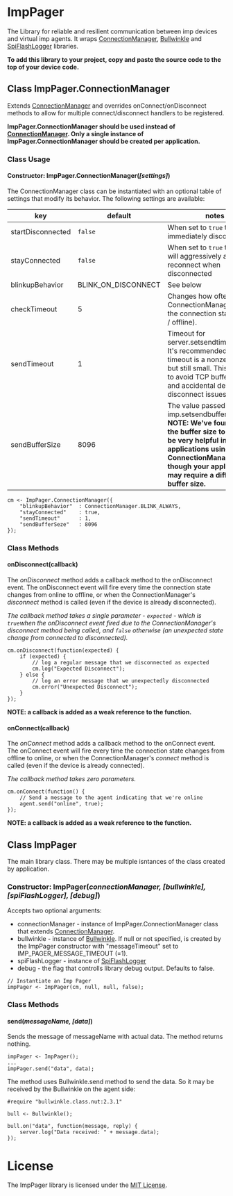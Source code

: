 # ImpPager

The Library for reliable and resilient communication between imp devices and virtual imp agents. It wraps [ConnectionManager](https://github.com/electricimp/connectionmanager/tree/v1.0.1), [Bullwinkle](https://github.com/electricimp/Bullwinkle#bullwinklepackage) and [SpiFlashLogger](https://github.com/electricimp/SpiFlashLogger) libraries.

**To add this library to your project, copy and paste the source code to the top of your device code.**

## Class ImpPager.ConnectionManager

Extends [ConnectionManager](https://github.com/electricimp/connectionmanager/tree/v1.0.1) and overrides onConnect/onDisconnect methods to allow for multiple connect/disconnect handlers to be registered. 

**ImpPager.ConnectionManager should be used instead of [ConnectionManager](https://github.com/electricimp/connectionmanager/tree/v1.0.1). Only a single instance of ImpPager.ConnectionManager should be created per application.**

### Class Usage

#### Constructor: ImpPager.ConnectionManager(*[settings]*)

The ConnectionManager class can be instantiated with an optional table of settings that modify its behavior. The following settings are available:

| key               | default             | notes |
| ----------------- | ------------------- | ----- |
| startDisconnected | `false`             | When set to `true` the device immediately disconnects |
| stayConnected     | `false`             | When set to `true` the device will aggressively attempt to reconnect when disconnected |
| blinkupBehavior   | BLINK_ON_DISCONNECT | See below |
| checkTimeout      | 5                   | Changes how often the ConnectionManager checks the connection state (online / offline). |
| sendTimeout       | 1                   | Timeout for server.setsendtimeoutpolicy. It's recommended that the timeout is a nonzero value, but still small. This will help to avoid TCP buffer overflow and accidental device disconnect issues. |
| sendBufferSize    | 8096                | The value passed to the imp.setsendbuffersize. **NOTE: We've found setting the buffer size to 8096 to be very helpful in many applications using the ConnectionManager class, though your application may require a different buffer size.** |

```squirrel
cm <- ImpPager.ConnectionManager({
    "blinkupBehavior"  : ConnectionManager.BLINK_ALWAYS,
    "stayConnected"    : true,
    "sendTimeout"      : 1,
    "sendBufferSeze"   : 8096
});

```

### Class Methods

#### onDisconnect(callback)

The *onDisconnect* method adds a callback method to the onDisconnect event. The onDisconnect event will fire every time the connection state changes from online to offline, or when the ConnectionManager's *disconnect* method is called (even if the device is already disconnected).

*The callback method takes a single parameter - `expected` - which is `true`when the onDisconnect event fired due to the ConnectionManager's disconnect method being called, and `false` otherwise (an unexpected state change from connected to disconnected).*

```squirrel
cm.onDisconnect(function(expected) {
    if (expected) {
        // log a regular message that we disconnected as expected
        cm.log("Expected Disconnect");
    } else {
        // log an error message that we unexpectedly disconnected
        cm.error("Unexpected Disconnect");
    }
});
```

**NOTE: a callback is added as a weak reference to the function.**

#### onConnect(callback)

The *onConnect* method adds a callback method to the onConnect event. The onConnect event will fire every time the connection state changes from offline to online, or when the ConnectionManager's *connect* method is called (even if the device is already connected).

*The callback method takes zero parameters.*

```squirrel
cm.onConnect(function() {
    // Send a message to the agent indicating that we're online
    agent.send("online", true);
});
```

**NOTE: a callback is added as a weak reference to the function.**

## Class ImpPager

The main library class. There may be multiple isntances of the class created by application.

### Constructor: ImpPager(*connectionManager, [bullwinkle], [spiFlashLogger], [debug]*)

Accepts two optional arguments:
- connectionManager - instance of ImpPager.ConnectionManager class that extends [ConnectionManager](https://github.com/electricimp/connectionmanager/tree/v1.0.1).
- bullwinkle - instance of [Bullwinkle](https://github.com/electricimp/Bullwinkle#bullwinklepackage). If null or not specified, is created by the ImpPager constructor with "messageTimeout" set to IMP_PAGER_MESSAGE_TIMEOUT (=1).
- spiFlashLogger - instance of [SpiFlashLogger](https://github.com/electricimp/SpiFlashLogger)
- debug - the flag that controlls library debug output. Defaults to false.


```squirrel
// Instantiate an Imp Pager
impPager <- ImpPager(cm, null, null, false);
```

### Class Methods

#### send(*messageName, [data]*)

Sends the message of messageName with actual data. The method returns nothing.

```squirrel
impPager <- ImpPager();
... 
impPager.send("data", data);
```

The method uses Bullwinkle.send method to send the data. So it may be received by the Bullwinkle on the agent side:

```squirrel
#require "bullwinkle.class.nut:2.3.1"

bull <- Bullwinkle();

bull.on("data", function(message, reply) {
	server.log("Data received: " + message.data);
});
```

# License

The ImpPager library is licensed under the [MIT License](https://github.com/electricimp/thethingsapi/tree/master/LICENSE).